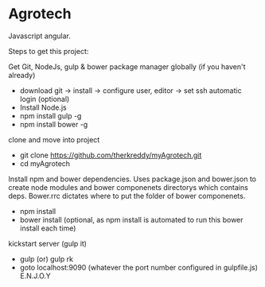 # Agrotech	
Javascript angular.

Steps to get this project:

Get Git, NodeJs, gulp & bower package manager globally (if you haven't already)

* download git -> install -> configure user, editor -> set ssh automatic login (optional)
* Install Node.js 
* npm install gulp -g
* npm install bower -g 

clone and move into project 

* git clone https://github.com/therkreddy/myAgrotech.git
* cd myAgrotech

Install npm and bower dependencies. Uses package.json and bower.json to create node modules and bower componenets directorys which contains deps. Bower.rrc dictates where to put the folder of bower componenets.

* npm install 
* bower install  (optional, as npm install is automated to run this bower install each time)

kickstart server (gulp it) 

* gulp  (or) gulp rk
* goto localhost:9090 (whatever the port number configured in gulpfile.js)   E.N.J.O.Y
